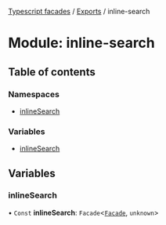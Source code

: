 [Typescript facades](../index.md) / [Exports](../modules.md) / inline-search

# Module: inline-search

## Table of contents

### Namespaces

- [inlineSearch](inline_search.inlineSearch.md)

### Variables

- [inlineSearch](inline_search.md#inlinesearch)

## Variables

### inlineSearch

• `Const` **inlineSearch**: `Facade`<[`Facade`](../interfaces/inline_search.inlineSearch.Facade.md), `unknown`\>
